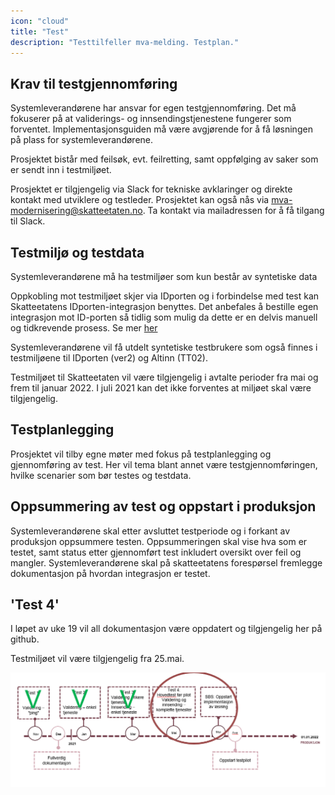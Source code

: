 ```yaml
---
icon: "cloud"
title: "Test"
description: "Testtilfeller mva-melding. Testplan."
---
```


## Krav til testgjennomføring

Systemleverandørene har ansvar for egen testgjennomføring. Det må fokuserer på at validerings- og innsendingstjenestene fungerer som forventet. Implementasjonsguiden må være avgjørende for å få løsningen på plass for systemleverandørene.

Prosjektet bistår med feilsøk, evt. feilretting, samt oppfølging av saker som er sendt inn i testmiljøet.

Prosjektet er tilgjengelig via Slack for tekniske avklaringer og direkte kontakt med utviklere og testleder. Prosjektet kan også nås via mva-modernisering@skatteetaten.no. Ta kontakt via mailadressen for å få tilgang til Slack.

## Testmiljø og testdata

Systemleverandørene må ha testmiljøer som kun består av syntetiske data

Oppkobling mot testmiljøet skjer via IDporten og i forbindelse med test kan Skatteetatens IDporten-integrasjon benyttes. Det anbefales å bestille egen integrasjon mot ID-porten så tidlig som mulig da dette er en delvis manuell og tidkrevende prosess. Se mer [her](https://github.com/Skatteetaten/mva-meldingen/blob/may-test-page-update/docs/documentation/implementasjonsguide/index.md#3-id-porten-integrasjon)

Systemleverandørene vil få utdelt syntetiske testbrukere som også finnes i testmiljøene til IDporten (ver2) og Altinn (TT02).

Testmiljøet til Skatteetaten vil være tilgjengelig i avtalte perioder fra mai og frem til januar 2022. I juli 2021 kan det ikke forventes at miljøet skal være tilgjengelig.

## Testplanlegging

Prosjektet vil tilby egne møter med fokus på testplanlegging og gjennomføring av test. Her vil tema blant annet være testgjennomføringen, hvilke scenarier som bør testes og testdata.

## Oppsummering av test og oppstart i produksjon

Systemleverandørene skal etter avsluttet testperiode og i forkant av produksjon oppsummere testen. Oppsummeringen skal vise hva som er testet, samt status etter gjennomført test inkludert oversikt over feil og mangler. Systemleverandørene skal på skatteetatens forespørsel fremlegge dokumentasjon på hvordan integrasjon er
testet.

## 'Test 4'

I løpet av uke 19 vil all dokumentasjon være oppdatert og tilgjengelig her på github.

Testmiljøet vil være tilgjengelig fra 25.mai.

![Testplan](Testplan.png)

